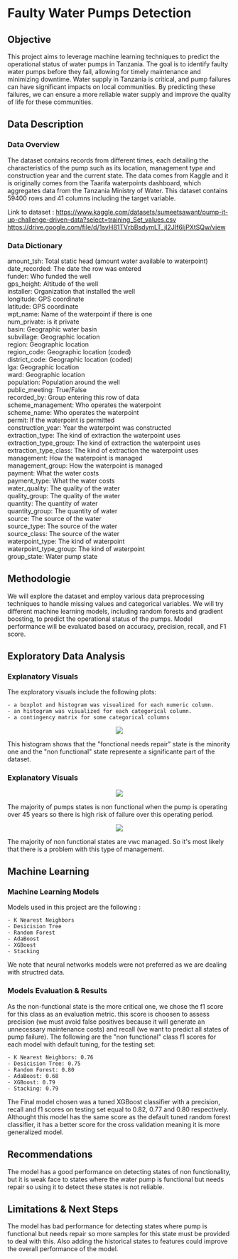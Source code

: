 # Faulty Water Pumps Detection

## Objective

This project aims to leverage machine learning techniques to predict the operational status of water pumps in Tanzania. The goal is to identify faulty water pumps before they fail, allowing for timely maintenance and minimizing downtime. Water supply in Tanzania is critical, and pump failures can have significant impacts on local communities. By predicting these failures, we can ensure a more reliable water supply and improve the quality of life for these communities.

## Data Description

### Data Overview
The dataset contains records from different times, each detailing the characteristics of the pump such as its location, management type and construction year and the current state. The data comes from Kaggle and it is originally comes from the Taarifa waterpoints dashboard, which aggregates data from the Tanzania Ministry of Water.
This dataset contains 59400 rows and 41 columns including the target variable.

Link to dataset : https://www.kaggle.com/datasets/sumeetsawant/pump-it-up-challenge-driven-data?select=training_Set_values.csv
https://drive.google.com/file/d/1syH81TVrbBsdymLT_jl2JIf6IjPXtSQw/view


### Data Dictionary
amount_tsh: Total static head (amount water available to waterpoint)
\
date_recorded: The date the row was entered
\
funder: Who funded the well
\
gps_height: Altitude of the well
\
installer: Organization that installed the well
\
longitude: GPS coordinate
\
latitude: GPS coordinate
\
wpt_name: Name of the waterpoint if there is one
\
num_private: is it private
\
basin: Geographic water basin
\
subvillage: Geographic location
\
region: Geographic location
\
region_code: Geographic location (coded)
\
district_code: Geographic location (coded)
\
lga: Geographic location
\
ward: Geographic location
\
population: Population around the well
\
public_meeting: True/False
\
recorded_by: Group entering this row of data
\
scheme_management: Who operates the waterpoint
\
scheme_name: Who operates the waterpoint
\
permit: If the waterpoint is permitted
\
construction_year: Year the waterpoint was constructed
\
extraction_type: The kind of extraction the waterpoint uses
\
extraction_type_group: The kind of extraction the waterpoint uses
\
extraction_type_class: The kind of extraction the waterpoint uses
\
management: How the waterpoint is managed
\
management_group: How the waterpoint is managed
\
payment: What the water costs
\
payment_type: What the water costs
\
water_quality: The quality of the water
\
quality_group: The quality of the water
\
quantity: The quantity of water
\
quantity_group: The quantity of water
\
source: The source of the water
\
source_type: The source of the water
\
source_class: The source of the water
\
waterpoint_type: The kind of waterpoint
\
waterpoint_type_group: The kind of waterpoint
\
group_state: Water pump state 

## Methodologie

We will explore the dataset and employ various data preprocessing techniques to handle missing values and categorical variables. We will try different machine learning models, including random forests and gradient boosting, to predict the operational status of the pumps. Model performance will be evaluated based on accuracy, precision, recall, and F1 score.

## Exploratory Data Analysis

### Explanatory Visuals

The exploratory visuals include the following plots:

    - a boxplot and histogram was visualized for each numeric column.
    - an histogram was visualized for each categorical column.
    - a contingency matrix for some categorical columns
    
<p align = "center"> 
  <img src = "https://github.com/Mahdi-Kriaa/faulty_water_pumps_predicton/blob/main/Images/pumps_states_histogram.png">
</p>

This histogram shows that the "fonctional needs repair" state is the minority one and the "non functional" state represente a significante part of the dataset.

### Explanatory Visuals

<p align = "center"> 
  <img src = "https://github.com/Mahdi-Kriaa/faulty_water_pumps_predicton/blob/main/Images/pumps_sates_over_45.png">
</p>

The majority of pumps states is non functional when the pump is operating over 45 years so there is high risk of failure over this operating period.

<p align = "center"> 
  <img src = "https://github.com/Mahdi-Kriaa/faulty_water_pumps_predicton/blob/main/Images/pumps_states_vs_management.png">
</p>

The majority of non functional states are vwc managed. So it's most likely that there is a problem with this type of management.

## Machine Learning 

### Machine Learning Models
Models used in this project are the following :

    - K Nearest Neighbors
    - Desicision Tree
    - Random Forest
    - AdaBoost
    - XGBoost
    - Stacking
    
We note that neural networks models were not preferred as we are dealing with structred data.

### Models Evaluation & Results

As the non-functional state is the more critical one, we chose the f1 score for this class as an evaluation metric. this score is choosen to assess precision (we must avoid false positives because it will generate an unnecessary maintenance costs) and recall (we want to predict all states of pump failure).
The following are the "non functional" class f1 scores for each model with default tuning, for the testing set:

    - K Nearest Neighbors: 0.76 
    - Desicision Tree: 0.75
    - Random Forest: 0.80
    - AdaBoost: 0.68
    - XGBoost: 0.79
    - Stacking: 0.79
    
The Final model chosen was a tuned XGBoost classifier with a precision, recall and f1 scores on testing set equal to 0.82, 0.77 and 0.80 respectively. Althought this model has the same score as the default tuned random forest classifier, it has a better score for the cross validation meaning it is more generalized model.

## Recommendations

The model has a good performance on detecting states of non functionality, but it is weak face to states where the water pump is functional but needs repair so using it to detect these states is not reliable.

## Limitations & Next Steps

The model has bad performance for detecting states where pump is functional but needs repair so more samples for this state must be provided to deal with this. Also adding the historical states to features could improve the overall performance of the model.
